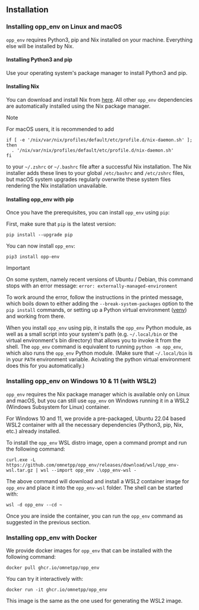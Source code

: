 ## Installation

### Installing opp_env on Linux and macOS

`opp_env` requires Python3, pip and Nix installed on your machine. Everything else will be installed by Nix.

#### Installing Python3 and pip

Use your operating system's package manager to install Python3 and pip.

#### Installing Nix

You can download and install Nix from [here](https://nixos.org/download). All other
`opp_env` dependencies are automatically installed using the Nix package manager.

> [!NOTE]
> For macOS users, it is recommended to add
>    ```
>    if [ -e '/nix/var/nix/profiles/default/etc/profile.d/nix-daemon.sh' ]; then
>      . '/nix/var/nix/profiles/default/etc/profile.d/nix-daemon.sh'
>    fi
>   ```
> to your `~/.zshrc` or `~/.bashrc` file after a successful Nix installation.
> The Nix installer adds these lines to your global `/etc/bashrc` and `/etc/zshrc`
> files, but macOS system upgrades regularly overwrite these system files rendering
> the Nix installation unavailable.

#### Installing opp_env with pip

Once you have the prerequisites, you can install `opp_env` using `pip`:

First, make sure that `pip` is the latest version:

    pip install --upgrade pip

You can now install `opp_env`:

    pip3 install opp-env

> [!IMPORTANT]
> On some system, namely recent versions of Ubuntu / Debian, this
> command stops with an error message: `error: externally-managed-environment`
>
> To work around the error, follow the instructions in the printed message, which
> boils down to either adding the `--break-system-packages` option to the
> `pip install` commands, or setting up a Python virtual environment
> ([venv](https://packaging.python.org/en/latest/guides/installing-using-pip-and-virtual-environments/))
> and working from there.

When you install `opp_env` using pip, it installs the `opp_env` Python module,
as well as a small script into your system's path (e.g. `~/.local/bin` or the
virtual environment's bin directory) that allows you to invoke it from the shell.
The `opp_env` command is equivalent to running `python -m opp_env`, which also
runs the `opp_env` Python module. (Make sure that `~/.local/bin` is in
your `PATH` environment variable. Acivating the python virtual environment
does this for you automatically.)

### Installing opp_env on Windows 10 & 11 (with WSL2)

`opp_env` requires the Nix package manager which is available only on Linux and macOS,
but you can still use `opp_env` on Windows running it in a WSL2 (Windows Subsystem
for Linux) container.

For Windows 10 and 11, we provide a pre-packaged, Ubuntu 22.04 based WSL2
container with all the necessary dependencies (Python3, pip, Nix, etc.) already installed.

To install the `opp_env` WSL distro image, open a command prompt and run the
following command:

    curl.exe -L https://github.com/omnetpp/opp_env/releases/download/wsl/opp_env-wsl.tar.gz | wsl --import opp_env .\opp_env-wsl -

The above command will download and install a WSL2 container image for `opp_env` and
place it into the `opp_env-wsl` folder. The shell can be started with:

    wsl -d opp_env --cd ~

Once you are inside the container, you can run the `opp_env` command as
suggested in the previous section.

### Installing opp_env with Docker

We provide docker images for `opp_env` that can be installed with the following
command:

    docker pull ghcr.io/omnetpp/opp_env

You can try it interactively with:

    docker run -it ghcr.io/omnetpp/opp_env

This image is the same as the one used for generating the WSL2 image.

